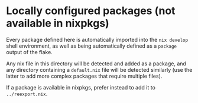 # Locally configured packages (not available in nixpkgs)

Every package defined here is automatically imported into the `nix develop` shell environment, as
well as being automatically defined as a `package` output of the flake.

Any nix file in this directory will be detected and added as a package, and any directory containing
a `default.nix` file will be detected similarly (use the latter to add more complex packages that
require multiple files).

If a package is available in nixpkgs, prefer instead to add it to `../reexport.nix`.
